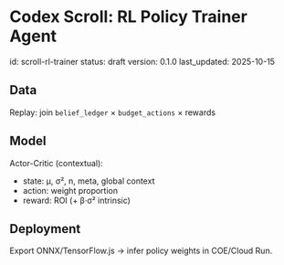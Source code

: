 # Codex Scroll: RL Policy Trainer Agent
id: scroll-rl-trainer
status: draft
version: 0.1.0
last_updated: 2025-10-15

## Data
Replay: join `belief_ledger` × `budget_actions` × rewards

## Model
Actor-Critic (contextual):  
- state: μ, σ², n, meta, global context  
- action: weight proportion  
- reward: ROI (+ β·σ² intrinsic)

## Deployment
Export ONNX/TensorFlow.js → infer policy weights in COE/Cloud Run.
